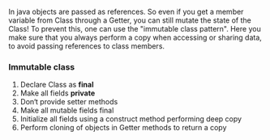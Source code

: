 In java objects are passed as references. So even if you get a member variable from Class through a Getter, you can still mutate the state of the Class! To prevent this, one can use the "immutable class pattern". Here you make sure that you always perform a copy when accessing or sharing data, to avoid passing references to class members.
### Immutable class
1. Declare Class as **final**
2. Make all fields **private**
3. Don‘t provide setter methods
4. Make all mutable fields final
5. Initialize all fields using a construct method performing deep copy
6. Perform cloning of objects in Getter methods to return a copy 
